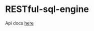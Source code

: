 # RESTful-sql-engine

Api docs [here](https://docs.google.com/document/d/1xDxNyAMy59nFmVprAKC_yU88l6fgFgh351EuG8EgfH4/edit?usp=sharing)
